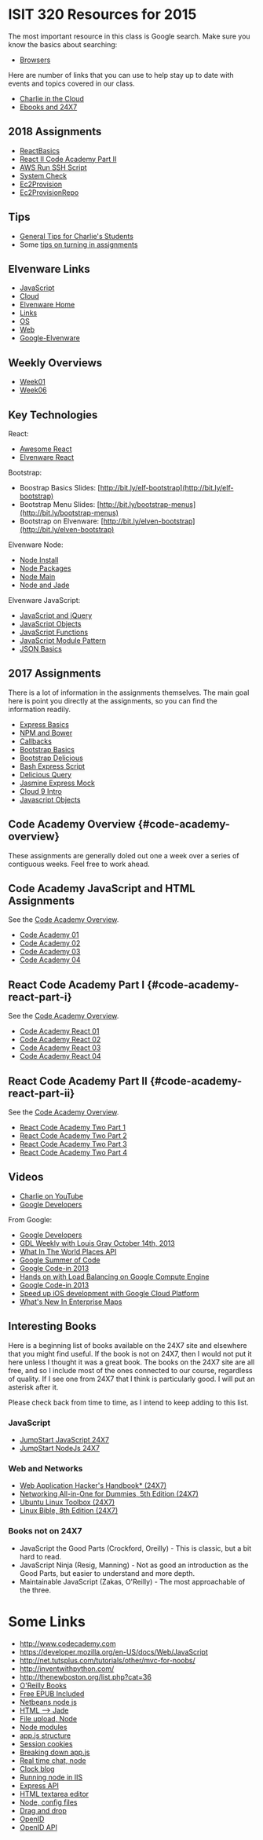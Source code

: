 # ISIT 320 Resources for 2015

The most important resource in this class is Google search. Make sure you know the basics about searching:

- [Browsers][elf-browse]

Here are number of links that you can use to help stay up to date
with events and topics covered in our class.

- [Charlie in the Cloud](http://bit.ly/V5g8wF)
- [Ebooks and 24X7](http://library.books24x7.com.ezproxy.bellevuecollege.edu/bookshelf.asp)

[elf-browse]: http://www.elvenware.com/charlie/development/cloud/Browsers.html


## 2018 Assignments

- [ReactBasics][rb]
- [React II Code Academy Part II][ca2]
- [AWS Run SSH Script][arss]
- [System Check][sc]
- [Ec2Provision][ec2p]
- [Ec2ProvisionRepo][ec2pr]

## Tips

- [General Tips for Charlie's Students][gt]
- Some [tips on turning in assignments][tip-a]

## Elvenware Links

- [JavaScript](http://www.elvenware.com/charlie/development/web/JavaScript/)
- [Cloud](http://www.elvenware.com/charlie/development/cloud/index.shtml)
- [Elvenware Home](http://www.elvenware.com/charlie/index.html)
- [Links](http://www.elvenware.com/charlie/links.html)
- [OS](http://www.elvenware.com/charlie/os/index.html)
- [Web](http://www.elvenware.com/charlie/development/web/index.html)
- [Google-Elvenware](https://sites.google.com/site/elvenware/)

## Weekly Overviews

- [Week01](http://www.ccalvert.net/books/CloudNotes/Isit320/Isit320-Week01.html)
- [Week06](https://www.elvenware.com/teach/isit320/Isit320-Week06.html)

## Key Technologies

React:

- [Awesome React](https://github.com/enaqx/awesome-react)
- [Elvenware React][elf-react]

[elf-react]: http://www.elvenware.com/charlie/development/web/JavaScript/JavaScriptReact.html

Bootstrap:

* Boostrap Basics Slides: [http://bit.ly/elf-bootstrap](http://bit.ly/elf-bootstrap)
* Bootstrap Menu Slides: [http://bit.ly/bootstrap-menus](http://bit.ly/bootstrap-menus)
* Bootstrap on Elvenware: [http://bit.ly/elven-bootstrap](http://bit.ly/elven-bootstrap)


Elvenware Node:

* [Node Install](http://bit.ly/elven-node-install)
* [Node Packages](http://bit.ly/node-packages)
* [Node Main](http://bit.ly/elven-node)
* [Node and Jade](http://bit.ly/elven-jade)

Elvenware JavaScript:

- [JavaScript and jQuery](/charlie/development/web/JavaScript/index.html#javascript-and-jquery)
- [JavaScript Objects](http://www.elvenware.com/charlie/development/web/JavaScript/JavaScriptObjects.html)
- [JavaScript Functions](http://www.elvenware.com/charlie/development/web/JavaScript/JavaScriptFunctions.html)
- [JavaScript Module Pattern](http://www.elvenware.com/charlie/development/web/JavaScript/JavaScriptModules.html)
- [JSON Basics](http://www.elvenware.com/charlie/development/web/JavaScript/JsonBasics.html)


## 2017 Assignments

There is a lot of information in the assignments themselves. The main goal here is point you directly at the assignments, so you can find the information readily.

* [Express Basics][express-basics]
* [NPM and Bower][npm-bower]
* [Callbacks][callbacks]
* [Bootstrap Basics][boot-basics]
* [Bootstrap Delicious][bootstrap-delicious]
* [Bash Express Script][bash-express-script]
* [Delicious Query][del-query]
* [Jasmine Express Mock][jasmine-mock]
* [Cloud 9 Intro][cloud9-intro]
* [Javascript Objects][javascript-objects]

[express-basics]:http://www.elvenware.com/teach/assignments/ExpressBasics.html
[npm-bower]: http://www.elvenware.com/teach/assignments/BowerNpm.html
[callbacks]: http://www.elvenware.com/teach/assignments/Callbacks.html
[boot-basics]: http://www.elvenware.com/teach/assignments/BootstrapBasics.html
[bootstrap-delicious]: http://www.elvenware.com/teach/assignments/BootstrapDelicious.html
[bash-express-script]: http://www.elvenware.com/teach/assignments/BashExpressScript.html
[del-query]: http://www.elvenware.com/teach/assignments/DeliciousQuery.html
[jasmine-mock]: http://www.elvenware.com/teach/assignments/JasmineExpressMock.html
[cloud9-intro]: https://www.elvenware.com/teach/assignments/Cloud9Intro.html
[cloud9-advanced]: https://www.elvenware.com/teach/assignments/CloudNine/CloudNineAdvanced.html
[javascript-objects]: http://www.elvenware.com/teach/assignments/JavaScriptObjects.html

## Code Academy Overview {#code-academy-overview}

These assignments are generally doled out one a week over a series of contiguous weeks. Feel free to work ahead.

## Code Academy JavaScript and HTML Assignments

See the [Code Academy Overview](#code-academy-overview).

* [Code Academy 01][ca01]
* [Code Academy 02][ca02]
* [Code Academy 03][ca03]
* [Code Academy 04][ca04]

## React Code Academy Part I {#code-academy-react-part-i}

See the [Code Academy Overview](#code-academy-overview).

* [Code Academy React 01][car01]
* [Code Academy React 02][car02]
* [Code Academy React 03][car03]
* [Code Academy React 04][car04]

## React Code Academy Part II {#code-academy-react-part-ii}

See the [Code Academy Overview](#code-academy-overview).

- [React Code Academy Two Part 1][car201]
- [React Code Academy Two Part 2][car202]
- [React Code Academy Two Part 3][car203]
- [React Code Academy Two Part 4][car204]

## Videos

- [Charlie on YouTube](https://www.youtube.com/user/charliecalvert/videos)
- [Google Developers](https://www.youtube.com/user/GoogleDevelopers)


From Google:

- [Google Developers](https://www.youtube.com/user/GoogleDevelopers)
- [GDL Weekly with Louis Gray October 14th, 2013](https://www.youtube.com/watch?v=GFinc7TC1Ws)
- [What In The World Places API](http://goo.gl/dX91br)
- [Google Summer of Code](http://goo.gl/swrjal)
- [Google Code-in 2013](http://goo.gl/K4Qi9F)
- [Hands on with Load Balancing on Google Compute Engine](http://goo.gl/13qZLI)
- [Google Code-in 2013](http://goo.gl/K4Qi9F)
- [Speed up iOS development with Google Cloud Platform](http://goo.gl/s9i1TL)
- [What's New In Enterprise Maps](http://goo.gl/zD1n0B)


Interesting Books
---------

Here is a beginning list of books available on the 24X7 site and
elsewhere that you might find useful. If the book is not on 24X7,
then I would not put it here unless I thought it was a great book.
The books on the 24X7 site are all free, and so I include most of
the ones connected to our course, regardless of quality. If I see
one from 24X7 that I think is particularly good. I will put an
asterisk after it.

Please check back from time to time, as I intend to keep adding to
this list.

### JavaScript

- [JumpStart JavaScript 24X7](http://library.books24x7.com.ezproxy.bellevuecollege.edu/toc.aspx?bkid=56022)
- [JumpStart NodeJs 24X7](http://library.books24x7.com.ezproxy.bellevuecollege.edu/toc.aspx?bkid=50176)

### Web and Networks

- [Web Application Hacker's Handbook* (24X7)](http://library.books24x7.com.ezproxy.bellevuecollege.edu/toc.aspx?bkid=44458)
- [Networking All-in-One for Dummies, 5th Edition (24X7)](http://library.books24x7.com.ezproxy.bellevuecollege.edu/toc.aspx?bkid=51215)
- [Ubuntu Linux Toolbox (24X7)](http://library.books24x7.com.ezproxy.bellevuecollege.edu/toc.aspx?bookid=56414)
- [Linux Bible, 8th Edition (24X7)](http://library.books24x7.com.ezproxy.bellevuecollege.edu/toc.aspx?bkid=46293)

### Books not on 24X7

- JavaScript the Good Parts (Crockford, Oreilly) - This is classic, but a bit hard to read.
- JavaScript Ninja (Resig, Manning) - Not as good an introduction as the Good Parts, but easier to understand and more depth.
- Maintainable JavaScript (Zakas, O'Reilly) - The most approachable of the three.

Some Links
=========

- <http://www.codecademy.com>
- <https://developer.mozilla.org/en-US/docs/Web/JavaScript>
- <http://net.tutsplus.com/tutorials/other/mvc-for-noobs/>
- <http://inventwithpython.com/>
- <http://thenewboston.org/list.php?cat=36>
- [O'Reilly Books](http://oreilly.com/)
- [Free EPUB Included](<https://github.com/addyosmani/backbone-fundamentals>)
- [Netbeans node js](<http://plugins.netbeans.org/plugin/36653/nodejs>)
- [HTML --> Jade](<https://github.com/donpark/html2jade/blame/master/README.md>)
- [File upload, Node](<https://gist.github.com/xjamundx/1631025>)
- [Node modules](<http://dailyjs.com/2012/01/26/effective-node-modules/>)
- [app.js structure](<http://stackoverflow.com/questions/5778245/expressjs-how-to-structure-an-application>)
- [Session cookies](<http://stackoverflow.com/questions/4371178/session-only-cookie-for-express-js>)
- [Breaking down app.js](<http://madhums.me/2012/07/19/breaking-down-app-js-file-nodejs-express-mongoose/>)
- [Real time chat, node](<http://net.tutsplus.com/tutorials/javascript-ajax/real-time-chat-with-nodejs-socket-io-and-expressjs/>)
- [Clock blog](<http://clock.co.uk/tech-blogs/a-simple-website-in-nodejs-with-express-jade-and-stylus>)
- [Running node in IIS](<http://www.hanselman.com/blog/InstallingAndRunningNodejsApplicationsWithinIISOnWindowsAreYouMad.aspx>)
- [Express API](<http://expressjs.com/api.html>)
- [HTML textarea editor](<http://www.tinymce.com/>)
- [Node, config files](<http://stackoverflow.com/questions/5869216/how-to-store-node-js-deployment-settings-configuration-files>)
- [Drag and drop](<http://www.html5rocks.com/en/tutorials/file/dndfiles/>)
- [OpenID](<http://en.wikipedia.org/wiki/OpenID#OpenID_Providers>)
- [OpenID API](<http://openid.net/specs/openid-authentication-1_1.html>)

<!--==========================-->
<!--== Links =================-->
<!--==========================-->

[arss]: /teach/assignments/Aws/AwsRunSshScript.html
[ca2]: /teach/assignments/CodeAcademy/CodeAcademyReactPartTwo02.html
[ec2p]: /teach/assignments/Ec2Provision.html
[ec2pr]: /teach/assignments/Aws/Ec2ProvisionRepo.html
[gt]: /teach/tips/
[rb]: /teach/assignments/React/ReactBasics.html
[sc]: /teach/assignments/Aws/SystemCheck.html
[tip-a]: /teach/tips/TurnItIn.html

[ca01]:http://www.elvenware.com/teach/assignments/CodeAcademy01.html
[ca02]:http://www.elvenware.com/teach/assignments/CodeAcademy02.html
[ca03]:http://www.elvenware.com/teach/assignments/CodeAcademy03.html
[ca04]:http://www.elvenware.com/teach/assignments/CodeAcademy04.html

[car01]: /teach/assignments/code-academy/CodeAcademyReact01.html
[car02]: /teach/assignments/code-academy/CodeAcademyReact02.html
[car03]: /teach/assignments/code-academy/CodeAcademyReact03.html
[car04]: /teach/assignments/code-academy/CodeAcademyReact04.html

[car201]: /teach/assignments/code-academy/CodeAcademyReactPartTwo01.html
[car202]: /teach/assignments/code-academy/CodeAcademyReactPartTwo02.html
[car203]: /teach/assignments/code-academy/CodeAcademyReactPartTwo03.html
[car204]: /teach/assignments/code-academy/CodeAcademyReactPartTwo04.html
 
